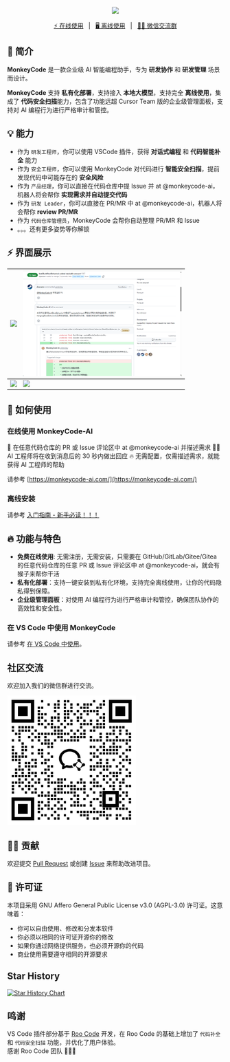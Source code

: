 <p align="center">
  <img src="/images/banner.png" width="400" />
</p>

<p align="center">
  <a target="_blank" href="https://monkeycode-ai.com/">⚡ 在线使用</a> &nbsp; | &nbsp;
  <a target="_blank" href="https://monkeycode.docs.baizhi.cloud/">🖥️ 离线使用</a> &nbsp; | &nbsp;
  <a target="_blank" href="/images/wechat.png">🙋‍♂️ 微信交流群</a>
</p>

## 👋 简介

**MonkeyCode** 是一款企业级 AI 智能编程助手，专为 **研发协作** 和 **研发管理** 场景而设计。

**MonkeyCode** 支持 **私有化部署**，支持接入 **本地大模型**，支持完全 **离线使用**，集成了 **代码安全扫描**能力，包含了功能远超 Cursor Team 版的企业级管理面板，支持对 AI 编程行为进行严格审计和管控。

## 💡 能力

- 作为 `研发工程师`，你可以使用 VSCode 插件，获得 **对话式编程** 和 **代码智能补全** 能力
- 作为 `安全工程师`，你可以使用 MonkeyCode 对代码进行 **智能安全扫描**，提前发现代码中可能存在的 **安全风险**
- 作为 `产品经理`，你可以直接在代码仓库中提 Issue 并 at @monkeycode-ai，机器人将会帮你 **实现需求并自动提交代码**
- 作为 `研发 Leader`，你可以直接在 PR/MR 中 at @monkeycode-ai，机器人将会帮你 **review PR/MR**
- 作为 `代码仓库管理员`，MonkeyCode 会帮你自动整理 PR/MR 和 Issue
- 。。。还有更多姿势等你解锁

## ⚡️ 界面展示

| <img src="/images/screenshot-1.png" width=370 /> | <img src="/images/screenshot-2.png" width=370 /> |
| ------------------------------------------------ | ------------------------------------------------ |
| <img src="/images/screenshot-3.png" width=370 /> | <img src="/images/screenshot-4.png" width=370 /> |


## 🚀 如何使用

### 在线使用 MonkeyCode-AI

👋 在任意代码仓库的 PR 或 Issue 评论区中 at @monkeycode-ai 并描述需求
🙋‍♂️ AI 工程师将在收到消息后的 30 秒内做出回应
🔥 无需配置，仅需描述需求，就能获得 AI 工程师的帮助

请参考 [https://monkeycode-ai.com/](https://monkeycode-ai.com/)

### 离线安装

请参考 [入门指南 - 新手必读！！！](https://monkeycode.docs.baizhi.cloud/node/0197be94-c6c1-737a-a0ca-01cd9c81e833)

## 🔥 功能与特色

- **免费在线使用**: 无需注册，无需安装，只需要在 GitHub/GitLab/Gitee/Gitea 的任意代码仓库的任意 PR 或 Issue 评论区中 at @monkeycode-ai，就会有猴子来帮你干活
- **私有化部署**：支持一键安装到私有化环境，支持完全离线使用，让你的代码隐私得到保障。
- **企业级管理面板**：对使用 AI 编程行为进行严格审计和管控，确保团队协作的高效性和安全性。

### 在 VS Code 中使用 MonkeyCode

请参考 [在 VS Code 中使用](https://monkeycode.docs.baizhi.cloud/node/0197e39a-14e7-79db-8e25-6d775407a85b)。

## 社区交流

欢迎加入我们的微信群进行交流。

<img src="/images/wechat.png" width="300" />

## 🙋‍♂️ 贡献

欢迎提交 [Pull Request](https://github.com/chaitin/MonkeyCode/pulls) 或创建 [Issue](https://github.com/chaitin/MonkeyCode/issues) 来帮助改进项目。


## 📝 许可证

本项目采用 GNU Affero General Public License v3.0 (AGPL-3.0) 许可证。这意味着：

- 你可以自由使用、修改和分发本软件
- 你必须以相同的许可证开源你的修改
- 如果你通过网络提供服务，也必须开源你的代码
- 商业使用需要遵守相同的开源要求

## Star History

[![Star History Chart](https://api.star-history.com/svg?repos=chaitin/MonkeyCode&type=Timeline)](https://www.star-history.com/#chaitin/MonkeyCode&Timeline)


## 鸣谢

VS Code 插件部分基于 [Roo Code](https://github.com/RooCodeInc/Roo-Code) 开发，在 Roo Code 的基础上增加了 `代码补全` 和 `代码安全扫描` 功能，并优化了用户体验。  
感谢 Roo Code 团队 🙏🙏🙏
